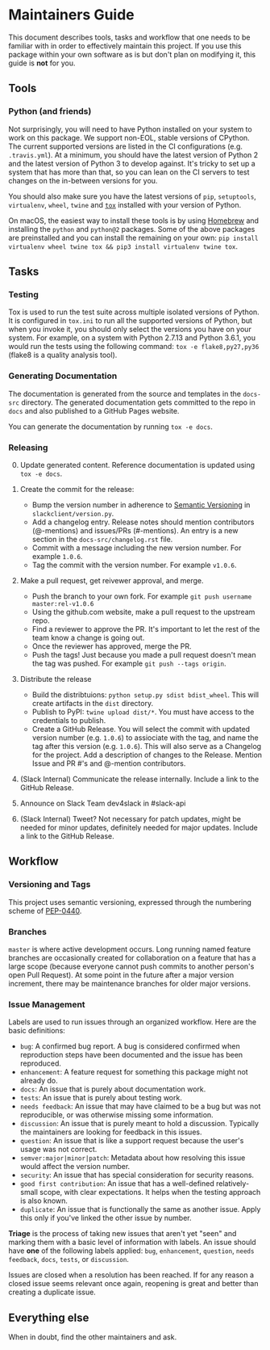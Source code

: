 # Maintainers Guide

This document describes tools, tasks and workflow that one needs to be familiar with in order to effectively maintain
this project. If you use this package within your own software as is but don't plan on modifying it, this guide is
**not** for you.

## Tools

### Python (and friends)

Not surprisingly, you will need to have Python installed on your system to work on this package. We support non-EOL,
stable versions of CPython. The current supported versions are listed in the CI configurations (e.g. `.travis.yml`).
At a minimum, you should have the latest version of Python 2 and the latest version of Python 3 to develop against.
It's tricky to set up a system that has more than that, so you can lean on the CI servers to test changes on the
in-between versions for you.

You should also make sure you have the latest versions of `pip`, `setuptools`, `virtualenv`, `wheel`, `twine` and
[`tox`](https://tox.readthedocs.io/en/latest/) installed with your version of Python.

On macOS, the easiest way to install these tools is by using [Homebrew](https://brew.sh/) and installing the `python`
and `python@2` packages. Some of the above packages are preinstalled and you can install the remaining on your own:
`pip install virtualenv wheel twine tox && pip3 install virtualenv twine tox`.

## Tasks

### Testing

Tox is used to run the test suite across multiple isolated versions of Python. It is configured in `tox.ini` to
run all the supported versions of Python, but when you invoke it, you should only select the versions you have on your
system. For example, on a system with Python 2.7.13 and Python 3.6.1, you would run the tests using the following
command: `tox -e flake8,py27,py36` (flake8 is a quality analysis tool).

### Generating Documentation

The documentation is generated from the source and templates in the `docs-src` directory. The generated documentation
gets committed to the repo in `docs` and also published to a GitHub Pages website.

You can generate the documentation by running `tox -e docs`.

### Releasing

0.  Update generated content. Reference documentation is updated using `tox -e docs`.

1.  Create the commit for the release:
    *  Bump the version number in adherence to [Semantic Versioning](http://semver.org/) in `slackclient/version.py`.
    *  Add a changelog entry. Release notes should mention contributors (@-mentions) and issues/PRs (#-mentions). An
       entry is a new section in the `docs-src/changelog.rst` file.
    *  Commit with a message including the new version number. For example `1.0.6`.
    *  Tag the commit with the version number. For example `v1.0.6`.

2.  Make a pull request, get reivewer approval, and merge.
    *  Push the branch to your own fork. For example `git push username master:rel-v1.0.6`
    *  Using the github.com website, make a pull request to the upstream repo.
    *  Find a reviewer to approve the PR. It's important to let the rest of the team know a change is going out.
    *  Once the reviewer has approved, merge the PR.
    *  Push the tags! Just because you made a pull request doesn't mean the tag was pushed. For example `git push --tags origin`.

3.  Distribute the release
    *  Build the distribtuions: `python setup.py sdist bdist_wheel`. This will create artifacts in the `dist` directory.
    *  Publish to PyPI: `twine upload dist/*`. You must have access to the credentials to publish.
    *  Create a GitHub Release. You will select the commit with updated version number (e.g. `1.0.6`) to assiociate with
       the tag, and name the tag after this version (e.g. `1.0.6`). This will also serve as a Changelog for the project.
       Add a description of changes to the Release. Mention Issue and PR #'s and @-mention contributors.

4.  (Slack Internal) Communicate the release internally. Include a link to the GitHub Release.

5.  Announce on Slack Team dev4slack in #slack-api

6.  (Slack Internal) Tweet? Not necessary for patch updates, might be needed for minor updates, definitely needed for
    major updates. Include a link to the GitHub Release.

## Workflow

### Versioning and Tags

This project uses semantic versioning, expressed through the numbering scheme of
[PEP-0440](https://www.python.org/dev/peps/pep-0440/).

### Branches

`master` is where active development occurs. Long running named feature branches are occasionally created for
collaboration on a feature that has a large scope (because everyone cannot push commits to another person's open Pull
Request). At some point in the future after a major version increment, there may be maintenance branches for older major
versions.

### Issue Management

Labels are used to run issues through an organized workflow. Here are the basic definitions:

*  `bug`: A confirmed bug report. A bug is considered confirmed when reproduction steps have been
   documented and the issue has been reproduced.
*  `enhancement`: A feature request for something this package might not already do.
*  `docs`: An issue that is purely about documentation work.
*  `tests`: An issue that is purely about testing work.
*  `needs feedback`: An issue that may have claimed to be a bug but was not reproducible, or was otherwise missing some information.
*  `discussion`: An issue that is purely meant to hold a discussion. Typically the maintainers are looking for feedback in this issues.
*  `question`: An issue that is like a support request because the user's usage was not correct.
*  `semver:major|minor|patch`: Metadata about how resolving this issue would affect the version number.
*  `security`: An issue that has special consideration for security reasons.
*  `good first contribution`: An issue that has a well-defined relatively-small scope, with clear expectations. It helps when the testing approach is also known.
*  `duplicate`: An issue that is functionally the same as another issue. Apply this only if you've linked the other issue by number.

**Triage** is the process of taking new issues that aren't yet "seen" and marking them with a basic level of information
with labels. An issue should have **one** of the following labels applied: `bug`, `enhancement`, `question`,
`needs feedback`, `docs`, `tests`, or `discussion`.

Issues are closed when a resolution has been reached. If for any reason a closed issue seems relevant once again,
reopening is great and better than creating a duplicate issue.

## Everything else

When in doubt, find the other maintainers and ask.

